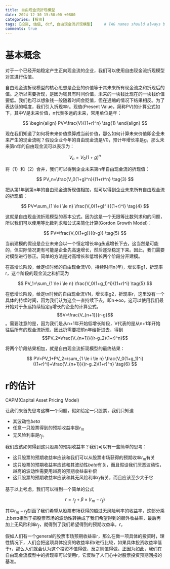 ```yaml
---
title: 自由现金流折现模型
date: 2024-12-30 15:50:00 +0800
categories: [投资]
tags: [投资, 估值, dcf, 自由现金流折现模型]     # TAG names should always be lowercase
comments: true
---
```


<script src="https://cdn.mathjax.org/mathjax/latest/MathJax.js?config=TeX-AMS-MML_HTMLorMML" type="text/javascript"></script>

# 基本概念

对于一个已经开始稳定产生正向现金流的企业，我们可以使用自由现金流折现模型对其进行估值。

自由现金流折现模型的核心思想是企业的价值等于其未来所有现金流之和折现后的值。之所以需要折现，是因为钱具有时间价值，未来的一块钱比现在的一块钱价值要低。我们也可以想象钱一般随着时间会贬值，但在通缩的情况下结果相反。为了表达低的幅度，我们引入折现率r。现值(Present Value，简称PV)的计算公式如下，其中V是未来价值，n代表多远的未来，常用单位是年：

$$
\begin{align}
PV=\frac{V}{(1+r)^n} \tag{1}
\end{align}
$$


现在我们知道了如何将未来价值换算成当前价值，那么如何计算未来价值即企业未来产生的现金流呢？假设企业今年的自由现金流是V0，预计年增长率是g，那么未来第n年的自由现金流可以表示为：

$$
V_n={V_0}(1+g)^n \tag{2}
$$

将（1）和（2）合并，我们可以得到企业未来第n年自由现金流的折现值：

$$
PV_n=\frac{V_0(1+g)^n}{(1+r)^n} \tag{3}
$$

把从第1年到第n年的自由现金流折现值相加，就可以得到企业未来所有自由现金流的折现值：

$$
PV=\sum_{1 \le i \le n} \frac{V_0(1+g)^i}{(1+r)^i} \tag{4}
$$

这就是自由现金流折现模型的基本公式。因为这是一个无限等比数列求和的问题，所以我们可以使用等比数列求和公式来简化计算(Gordon Growth Model)：

$$
PV=\frac{V_0(1+g)}{(r-g)} \tag{5}
$$

当前建模的假设是企业未来会以一个恒定增长率g永远增长下去，这当然是可能的，但实际情况更有可能是企业先高速增长，然后逐渐稳定下来。因此，我们需要对模型进行修正。简单的方法是对高增长和低增长两个阶段分开建模。

在高增长阶段，给定t0时候的自由现金流V0，持续时间n(年)，增长率g1，折现率r，这个阶段的现金流之和折现为

$$
PV_1=\sum_{1 \le i \le n} \frac{V_0(1+g_1)^i}{(1+r)^i} \tag{5}
$$

在低增长阶段，给定tn时候的自由现金流VN，增长率g2，折现率r，这里没有一个具体的持续时间，因为我们认为这会一直持续下去，即n->oo，这可以使用我们最开始对于永远持续恒定g增长的企业的计算公式。$$V=\frac{V_{n+1}}{r-g}$$。需要注意的是，因为我们是从n+1年开始低增长阶段，V代表的是从n+1年开始往后所有的现金流折现，因此扔需要把前n年给折进去，得到$$PV_2=\frac{V_{n+1}}{(r-g_2)(1+r)^n}$$

将两个阶段结果相加，就是自由现金流折现模型的最终结果：

$$
PV=PV_1+PV_2=\sum_{1 \le i \le n} \frac{V_0(1+g_1)^i}{(1+r)^i}+\frac{V_{n+1}}{(r-g_2)(1+r)^n} \tag{6}
$$

# r的估计

CAPM(Capital Asset Pricing Model)

让我们来首先思考这样一个问题，假如给定一只股票，我们只知道
- 其波动性$beta$
- 任意一只股票得到的预期收益率是$r_m$
- 无风险利率是$r_f$。

我们应该如何得到这只股票的预期收益率？我们可以有一些简单的思考：
- 这只股票的预期收益率应该和我们可以从股票市场获得的预期收率$r_m$有关
- 这只股票的预期收益率应该和其波动性$beta$有关，而且假设我们厌恶波动性，越高的波动性需要用越高的预期收益率补偿
- 这只股票的预期收益率应该和其无风险利率$r_f$有关，而且应该至少大于它

基于以上考虑，我们可以得到一个简单的公式 

$$
r=r_f + \beta \times (r_m - r_f)
$$

其中$r_m - r_f$刻画了我们希望从股票市场获得的超过无风险利率的收益率，这部分乘上$beta$相当于把股票市场的波动性转换成了我们希望得到的额外收益率，最后再加上无风险利率$r_f$，就得到了我们希望得到的预期收益率。$r$。

假如人们有一个general的股票市场预期收益率r，那么在做一项具体的投资时，理性情况下，人们会把这项具体投资的收益率和r进行比较，如果具体投资收益率低于r，那么人们就会认为这个投资不值得做，反之则值得做。正因为如此，我们在自由现金流模型中的折现率可以使用r，它反映了人们心中对股票投资预期回报的基准。